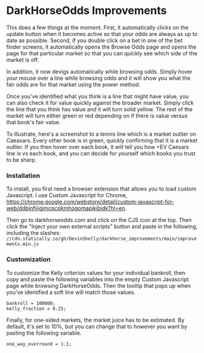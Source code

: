 # DarkHorseOdds Improvements
This does a few things at the moment. First, it automatically clicks on the update button when it becomes active so that your odds are always as up to date as possible. Second, if you double click on a bet in one of the bet finder screens, it automatically opens the Browse Odds page and opens the page for that particular market so that you can quickly see which side of the market is off.

In addition, it now devigs automatically while browsing odds. Simply hover your mouse over a line while browsing odds and it will show you what the fair odds are for that market using the power method. 

Once you've identified what you think is a line that might have value, you can also check it for value quickly against the broader market. Simply click the line that you think has value and it will turn solid yellow. The rest of the market will turn either green or red depending on if there is value versus that book's fair value. 

To illustrate, here's a screenshot to a tennis line which is a market outlier on Caeasars. Every other book is in green, quickly confirming that it is a market outlier. If you then hover over each book, it will tell you how +EV Caesars line is vs each book, and you can decide for yourself which books you trust to be sharp.

### Installation
To install, you first need a browser extension that allows you to load custom Javascript. I use Custom Javascript for Chrome, https://chrome.google.com/webstore/detail/custom-javascript-for-web/ddbjnfjiigjmcpcpkmhogomapikjbjdk?hl=en. 

Then go to darkhorseodds.com and click on the CJS icon at the top. Then click the "Inject your own external scripts" button and paste in the following, including the slashes: `//cdn.statically.io/gh/DevinShelly/darkhorse_improvements/main/improvements.min.js`

### Customization
To customize the Kelly criterion values for your individual bankroll, then copy and paste the following variables into the empty Custom Javascript page while browsing DarkHorseOdds. Then the tooltip that pops up when you've identified a soft line will match those values.
```
bankroll = 100000;
kelly_fraction = 0.25;
```

Finally, for one-sided markets, the market juice has to be estimated. By default, it's set to 10%, but you can change that to however you want by pasting the following variable.

```
one_way_overround = 1.1;
```
